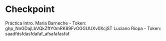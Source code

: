 # Checkpoint
Práctica Intro.
Maria Barneche - Token: ghp_NnGDajLbVQkZftY0mRK89FvOGGUUXv0XcjST
Luciano Riopa - Token: saadfdsfdasfdafaf_afsafafasfaf